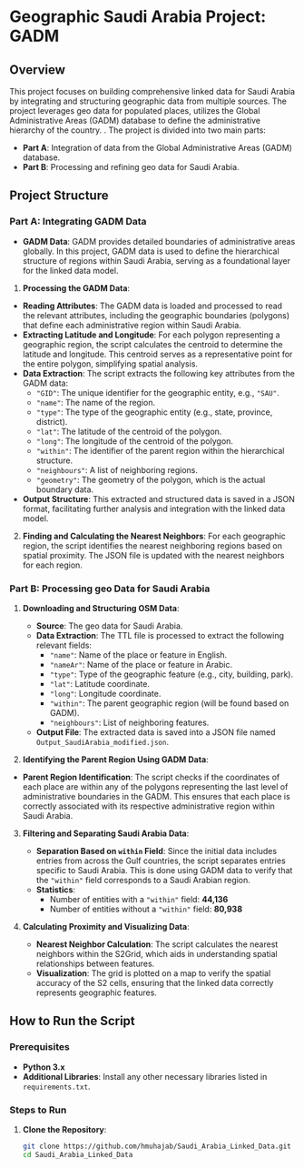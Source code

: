 # Geographic Saudi Arabia Project: GADM

## Overview

This project focuses on building comprehensive linked data for Saudi Arabia by integrating and structuring geographic data from multiple sources. The project leverages geo data for populated places, utilizes the Global Administrative Areas (GADM) database to define the administrative hierarchy of the country. . The project is divided into two main parts:
- **Part A**: Integration of data from the Global Administrative Areas (GADM) database.
- **Part B**: Processing and refining geo data for Saudi Arabia.

## Project Structure



### Part A: Integrating GADM Data

- **GADM Data**: GADM provides detailed boundaries of administrative areas globally. In this project, GADM data is used to define the hierarchical structure of regions within Saudi Arabia, serving as a foundational layer for the linked data model.

1.  **Processing the GADM Data**:
   - **Reading Attributes**: The GADM data is loaded and processed to read the relevant attributes, including the geographic boundaries (polygons) that define each administrative region within Saudi Arabia.
   - **Extracting Latitude and Longitude**: For each polygon representing a geographic region, the script calculates the centroid to determine the latitude and longitude. This centroid serves as a representative point for the entire polygon, simplifying spatial analysis.
   - **Data Extraction**: The script extracts the following key attributes from the GADM data:
     - `"GID"`: The unique identifier for the geographic entity, e.g., `"SAU"`.
     - `"name"`: The name of the region.
     - `"type"`: The type of the geographic entity (e.g., state, province, district).
     - `"lat"`: The latitude of the centroid of the polygon.
     - `"long"`: The longitude of the centroid of the polygon.
     - `"within"`: The identifier of the parent region within the hierarchical structure.
     - `"neighbours"`: A list of neighboring regions.
     - `"geometry"`: The geometry of the polygon, which is the actual boundary data.
   - **Output Structure**: This extracted and structured data is saved in a JSON format, facilitating further analysis and integration with the linked data model.

2. **Finding and Calculating the Nearest Neighbors**:
   For each geographic region, the script identifies the nearest neighboring regions based on spatial proximity. The JSON file is updated with the nearest neighbors for each region.


### Part B: Processing geo Data for Saudi Arabia

1. **Downloading and Structuring OSM Data**:
   - **Source**: The geo data for Saudi Arabia.
   - **Data Extraction**: The TTL file is processed to extract the following relevant fields:
     - `"name"`: Name of the place or feature in English.
     - `"nameAr"`: Name of the place or feature in Arabic.
     - `"type"`: Type of the geographic feature (e.g., city, building, park).
     - `"lat"`: Latitude coordinate.
     - `"long"`: Longitude coordinate.
     - `"within"`: The parent geographic region (will be found based on GADM).
     - `"neighbours"`: List of neighboring features.
   - **Output File**: The extracted data is saved into a JSON file named `Output_SaudiArabia_modified.json`.
  
 2. **Identifying the Parent Region Using GADM Data**:
   - **Parent Region Identification**: The script checks if the coordinates of each place are within any of the polygons representing the last level of administrative boundaries in the GADM. This ensures that each place is correctly associated with its respective administrative region within Saudi Arabia.


3. **Filtering and Separating Saudi Arabia Data**:
   - **Separation Based on `within` Field**: Since the initial data includes entries from across the Gulf countries, the script separates entries specific to Saudi Arabia. This is done using GADM data to verify that the `"within"` field corresponds to a Saudi Arabian region.
   - **Statistics**:
     - Number of entities with a `"within"` field: **44,136**
     - Number of entities without a `"within"` field: **80,938**


4. **Calculating Proximity and Visualizing Data**:
   - **Nearest Neighbor Calculation**: The script calculates the nearest neighbors within the S2Grid, which aids in understanding spatial relationships between features.
   - **Visualization**: The grid is plotted on a map to verify the spatial accuracy of the S2 cells, ensuring that the linked data correctly represents geographic features.

## How to Run the Script

### Prerequisites

- **Python 3.x**
- **Additional Libraries**: Install any other necessary libraries listed in `requirements.txt`.

### Steps to Run

1. **Clone the Repository**:
   ```bash
   git clone https://github.com/hmuhajab/Saudi_Arabia_Linked_Data.git
   cd Saudi_Arabia_Linked_Data
